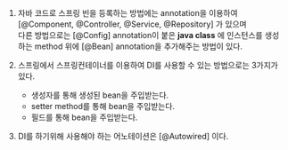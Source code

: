 
1. 자바 코드로 스프링 빈을 등록하는 방법에는 annotation을 이용하여 [@Component, @Controller, @Service, @Repository] 가 있으며  
   다른 방법으로는 [@Config] annotation이 붙은 **java class** 에 인스턴스를 생성하는 method 위에 [@Bean] annotation을 추가해주는 방법이 있다.

2. 스프링에서 스프링컨테이너를 이용하여 DI를 사용할 수 있는 방법으로는 3가지가 있다.
    - 생성자를 통해 생성된 bean을 주입받는다.
    - setter method를 통해 bean을 주입받는다.
    - 필드를 통해 bean을 주입받는다.

3. DI를 하기위해 사용해야 하는 어노테이션은 [@Autowired] 이다.
